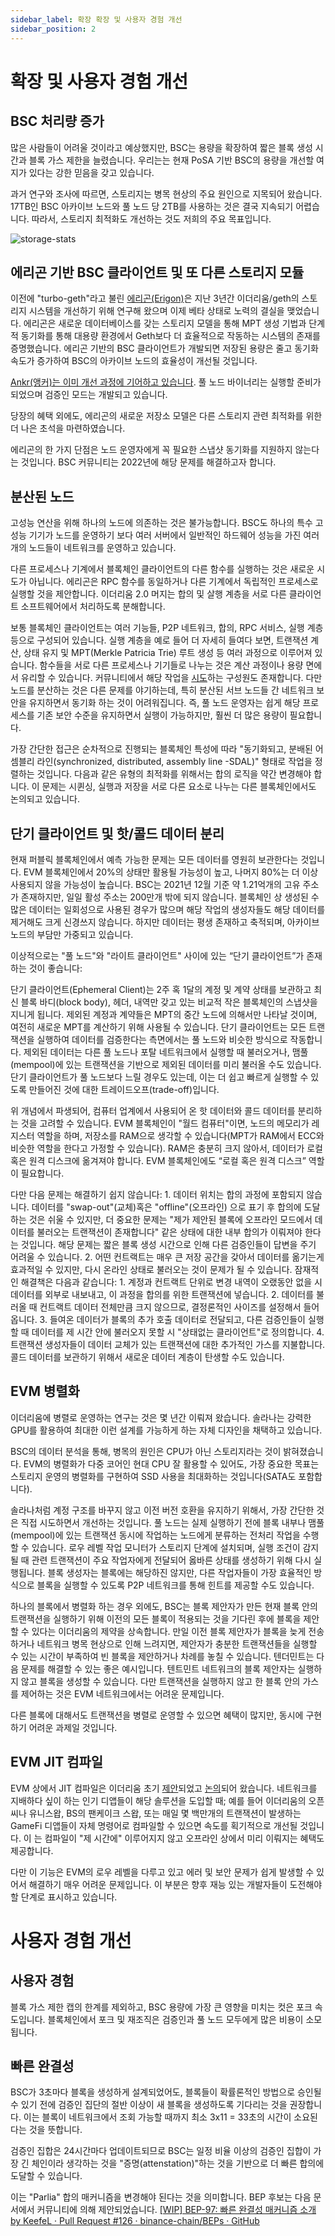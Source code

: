 ```yaml
---
sidebar_label: 확장 확장 및 사용자 경험 개선
sidebar_position: 2
---
```


# 확장 및 사용자 경험 개선

## BSC 처리량 증가

많은 사람들이 어려울 것이라고 예상했지만, BSC는 용량을 확장하여 짧은 블록 생성 시간과 블록 가스 제한을 늘렸습니다. 우리는는 현재 PoSA 기반 BSC의 용량을 개선할 여지가 있다는 강한 믿음을 갖고 있습니다.

과거 연구와 조사에 따르면, 스토리지는 병목 현상의 주요 원인으로 지목되어 왔습니다. 17TB인 BSC 아카이브 노드와 풀 노드 당 2TB를 사용하는 것은 결국 지속되기 어렵습니다. 따라서, 스토리지 최적화도 개선하는 것도 저희의 주요 목표입니다.

![storage-stats](https://global.discourse-cdn.com/standard11/uploads/binancesmartchain1/original/1X/d177780f6baa8cfe6c6b5761b08b980d51cabcee.jpeg)

## 에리곤 기반 BSC 클라이언트 및 또 다른 스토리지 모듈
이전에 "turbo-geth"라고 불린 [에리곤(Erigon)](https://github.com/ledgerwatch/erigon)은 지난 3년간 이더리움/geth의 스토리지 시스템을 개선하기 위해 연구해 왔으며 이제 베타 상태로 노력의 결실을 맺었습니다. 에리곤은 새로운 데이터베이스를 갖는 스토리지 모델을 통해 MPT 생성 기법과 단계적 동기화를 통해 대용량 환경에서 Geth보다 더 효율적으로 작동하는 시스템의 존재를 증명했습니다. 에리곤 기반의 BSC 클라이언트가 개발되면 저장된 용량은 줄고 동기화 속도가 증가하여 BSC의 아카이브 노드의 효율성이 개선될 것입니다.

[Ankr(앵커)는 이미 개선 과정에 기어하고 있습니다](https://github.com/bnb-chain/bsc-erigon). 풀 노드 바이너리는 실행할 준비가 되었으며 검증인 모드는 개발되고 있습니다.

당장의 혜택 외에도, 에리곤의 새로운 저장소 모델은 다른 스토리지 관련 최적화를 위한 더 나은 초석을 마련하였습니다.

에리곤의 한 가지 단점은 노드 운영자에게 꼭 필요한 스냅샷 동기화를 지원하지 않는다는 것입니다. BSC 커뮤니티는 2022년에 해당 문제를 해결하고자 합니다.

## 분산된 노드
고성능 연산을 위해 하나의 노드에 의존하는 것은 불가능합니다. BSC도 하나의 특수 고성능 기기가 노드를 운영하기 보다 여러 서버에서 일반적인 하드웨어 성능을 가진 여러개의 노드들이 네트워크를 운영하고 있습니다.

다른 프로세스나 기계에서 블록체인 클라이언트의 다른 함수를 실행하는 것은 새로운 시도가 아닙니다. 에리곤은 RPC 함수를 동일하거나 다른 기계에서 독립적인 프로세스로 실행할 것을 제안합니다. 이더리움 2.0 머지는 합의 및 살행 계층을 서로 다른 클라이언트 소프트웨어에서 처리하도록 분해합니다. 

보통 블록체인 클라이언트는 여러 기능들, P2P 네트워크, 합의, RPC 서비스, 실행 계층 등으로 구성되어 있습니다. 실행 계층을 예로 들어 더 자세히 들여다 보면, 트랜잭션 계산, 상태 유지 및 MPT(Merkle Patricia Trie) 루트 생성 등 여러 과정으로 이루어져 있습니다. 함수들을 서로 다른 프로세스나 기기들로 나누는 것은 계산 과정이나 용량 면에서 유리할 수 있습니다. 커뮤니티에서 해당 작업을 [시도](https://github.com/binance-chain/bsc/pull/640)하는 구성원도 존재합니다. 다만 노드를 분산하는 것은 다른 문제를 야기하는데, 특히 분산된 서브 노드들 간 네트워크 보안을 유지하면서 동기화 하는 것이 어려워집니다. 즉, 풀 노드 운영자는 쉽게 해당 프로세스를 기존 보안 수준을 유지하면서 실행이 가능하지만, 훨씬 더 많은 용량이 필요합니다.

가장 간단한 접근은 순차적으로 진행되는 블록체인 특성에 따라 "동기화되고, 분배된 어셈블리 라인(synchronized, distributed, assembly line -SDAL)" 형태로 작업을 정렬하는 것입니다. 다음과 같은 유형의 최적화를 위해서는 합의 로직을 약간 변경해야 합니다. 이 문제는 시퀸싱, 실행과 저장을 서로 다른 요소로 나누는 다른 블록체인에서도 논의되고 있습니다.

## 단기 클라이언트 및 핫/콜드 데이터 분리
현재 퍼블릭 블록체인에서 예측 가능한 문제는 모든 데이터를 영원히 보관한다는 것입니다. EVM 블록체인에서 20%의 상태만 활용될 가능성이 높고, 나머지 80%는 더 이상 사용되지 않을 가능성이 높습니다. BSC는 2021년 12월 기준 약 1.21억개의 고유 주소가 존재하지만, 일일 활성 주소는 200만개 밖에 되지 않습니다. 블록체인 상 생성된 수 많은 데이터는 일회성으로 사용된 경우가 많으며 해당 작업의 생성자들도 해당 데이터를 제거해도 크게 신경쓰지 않습니다. 하지만 데이터는 평생 존재하고 축적되며, 아카이브 노드의 부담만 가중되고 있습니다.

이상적으로는 "풀 노드"와 "라이트 클라이언트" 사이에 있는 “단기 클라이언트”가 존재하는 것이 좋습니다:

단기 클라이언트(Ephemeral Client)는 2주 혹 1달의 계정 및 계약 상태를 보관하고 최신 블록 바디(block body), 헤더, 내역만 갖고 있는 비교적 작은 블록체인의 스냅샷을 지니게 됩니다. 제외된 계정과 계약들은 MPT의 중간 노드에 의해서만 나타날 것이며, 여전히 새로운 MPT를 계산하기 위해 사용될 수 있습니다. 단기 클라이언트는 모든 트랜잭션을 실행하여 데이터를 검증한다는 측면에서는 풀 노드와 비슷한 방식으로 작동합니다. 제외된 데이터는 다른 풀 노드나 포탈 네트워크에서 실행할 때 불러오거나, 맴풀(mempool)에 있는 트랜잭션을 기반으로 제외된 데이터를 미리 불러올 수도 있습니다. 단기 클라이언트가 풀 노드보다 느릴 경우도 있는데, 이는 더 쉽고 빠르게 실행할 수 있도록 만들어진 것에 대한 트레이드오프(trade-off)입니다.

위 개념에서 파생되어, 컴퓨터 업계에서 사용되어 온 핫 데이터와 콜드 데이터를 분리하는 것을 고려할 수 있습니다. EVM 블록체인이 "월드 컴퓨터"이면, 노드의 메모리가 레지스터 역할을 하며, 저장소를 RAM으로 생각할 수 있습니다(MPT가 RAM에서 ECC와 비슷한 역할을 한다고 가정할 수 있습니다). RAM은 충분히 크지 않아서, 데이터가 로컬 혹은 원격 디스크에 옮겨져야 합니다. EVM 블록체인에도 “로컬 혹은 원격 디스크” 역할이 필요합니다.

다만 다음 문제는 해결하기 쉽지 않습니다:
    1. 데이터 위치는 합의 과정에 포함되지 않습니다. 데이터를 "swap-out"(교체)혹은 "offline"(오프라인) 으로 표기 후 합의에 도달하는 것은 쉬울 수 있지만, 더 중요한 문제는 "제가 제안된 블록에 오프라인 모드에서 데이터를 불러오는 트랜잭션이 존재합니다" 같은 상태에 대한 내부 합의가 이뤄져야 한다는 것입니다. 해당 문제는 짧은 블록 생성 시간으로 인해 다른 검증인들이 답변을 주기 어려울 수 있습니다.
    2. 어떤 컨트랙트는 매우 큰 저장 공간을 갖아서 데이터를 옮기는게 효과적일 수 있지만, 다시 온라인 상태로 불러오는 것이 문제가 될 수 있습니다.
잠재적인 해결책은 다음과 같습니다:
    1. 계정과 컨트랙트 단위로 변경 내역이 오랬동안 없을 시 데이터를 외부로 내보내고, 이 과정을 합의를 위한 트랜잭션에 넣습니다.
    2. 데이터를 불러올 때 컨트랙트 데이터 전체만큼 크지 않으므로, 결정론적인 사이즈를 설정해서 들어옵니다.
    3. 들여온 데이터가 블록의 추가 호출 데이터로 전달되고, 다른 검증인들이 실행할 때 데이터를 제 시간 안에 불러오지 못할 시 "상태없는 클라이언트"로 정의합니다.
    4. 트랜잭션 생성자들이 데이터 교체가 있는 트랜잭션에 대한 추가적인 가스를 지불합니다.
콜드 데이터를 보관하기 위해서 새로운 데이터 계층이 탄생할 수도 있습니다.

## EVM 병렬화
이더리움에 병렬로 운영하는 연구는 것은 몇 년간 이뤄져 왔습니다. 솔라나는 강력한 GPU를 활용하여 최대한 이런 설계를 가능하게 하는 자체 디자인을 채택하고 있습니다.

BSC의 데이터 분석을 통해, 병목의 원인은 CPU가 아닌 스토리지라는 것이 밝혀졌습니다. EVM의 병렬화가 다중 코어인 현대 CPU 잘 활용할 수 있어도, 가장 중요한 목표는 스토리지 운영의 병렬화를 구현하여 SSD 사용을 최대화하는 것입니다(SATA도 포함합니다).

솔라나처럼 계정 구조를 바꾸지 않고 이전 버전 호환을 유지하기 위해서, 가장 간단한 것은 직접 시도하면서 개선하는 것입니다. 풀 노드는 실제 실행하기 전에 블록 내부나 맴풀(mempool)에 있는 트랜잭션 동시에 작업하는 노드에게 분류하는 전처리 작업을 수행할 수 있습니다. 로우 레벨 작업 모니터가 스토리지 단계에 설치되며, 실행 조건이 감지될 때 관련 트랜잭션이 주요 작업자에게 전달되어 옳바른 상태를 생성하기 위해 다시 실행됩니다. 
블록 생성자는 블록에는 해당하진 않지만, 다른 작업자들이 가장 효율적인 방식으로 블록을 실행할 수 있도록 P2P 네트워크를 통해 힌트를 제공할 수도 있습니다.

하나의 블록에서 병렬화 하는 경우 외에도, BSC는 블록 제안자가 만든 현재 블록 안의 트랜잭션을 실행하기 위해 이전의 모든 블록이 적용되는 것을 기다린 후에 블록을 제안할 수 있다는 이더리움의 제약을 상속합니다. 만일 이전 블록 제안자가 블록을 늦게 전송하거나 네트워크 병목 현상으로 인해 느려지면, 제안자가 충분한 트랜잭션들을 실행할 수 있는 시간이 부족하여 빈 블록을 제안하거나 차례를 놓칠 수 있습니다. 텐더민트는 다음 문제를 해결할 수 있는 좋은 예시입니다. 텐트민트 네트워크의 블록 제안자는 실행하지 않고 블록을 생성할 수 있습니다. 다만 트랜잭션을 실행하지 않고 한 블록 안의 가스를 제어하는 것은 EVM 네트워크에서는 어려운 문제입니다.

다른 블록에 대해서도 트랜잭션을 병렬로 운영할 수 있으면 혜택이 많지만, 동시에 구현하기 어려운 과제일 것입니다.

## EVM JIT 컴파일
EVM 상에서 JIT 컴파일은 이더리움 초기 [제안](https://github.com/ethereum/evmjit)되었고 [논의](https://ethresear.ch/t/evm-performance/2791)되어 왔습니다. 네트워크를 지배하다 싶이 하는 인기 디앱들이 해당 솔루션을 도입할 때; 예를 들어 이더리움의 오픈씨나 유니스왑, BS의 팬케이크 스왑, 또는 매일 몇 백만개의 트랜잭션이 발생하는 GameFi 디앱들이 자체 명령어로 컴파일할 수 있으면 속도를 획기적으로 개선될 것입니다. 이 는 컴파일이 "제 시간에" 이루어지지 않고 오프라인 상에서 미리 이뤄지는 혜택도 제공합니다.

다만 이 기능은 EVM의 로우 레벨을 다루고 있고 에러 및 보안 문제가 쉽게 발생할 수 있어서 해결하기 매우 어려운 문제입니다. 이 부분은 향후 재능 있는 개발자들이 도전해야 할 단계로 표시하고 있습니다.

# 사용자 경험 개선

## 사용자 경험
블록 가스 제한 캡의 한계를 제외하고, BSC 용량에 가장 큰 영향을 미치는 컷은 포크 속도입니다. 블록체인에서 포크 및 재조직은 검증인과 풀 노드 모두에게 많은 비용이 소모됩니다. 

## 빠른 완결성
BSC가 3초마다 블록을 생성하게 설계되었어도, 블록들이 확률론적인 방법으로 승인될 수 있기 전에 검증인 집단의 절반 이상이 새 블록을 생성하도록 기다리는 것을 권장합니다. 이는 블록이 네트워크에서 조회 가능할 때까지 최소 3x11 = 33초의 시간이 소요된다는 것을 뜻합니다.

검증인 집합은 24시간마다 업데이트되므로 BSC는 일정 비율 이상의 검증인 집합이 가장 긴 체인이라 생각하는 것을 "증명(attenstation)"하는 것을 기반으로 더 빠른 합의에 도달할 수 있습니다.

이는 "Parlia" 합의 매커니즘을 변경해야 된다는 것을 의미합니다. BEP 후보는 다음 문서에서 커뮤니티에 의해 제안되었습니다. [[WIP] BEP-97: 빠른 완결성 매커니즘 소개 by KeefeL · Pull Request #126 · binance-chain/BEPs · GitHub](https://github.com/binance-chain/BEPs/pull/126)